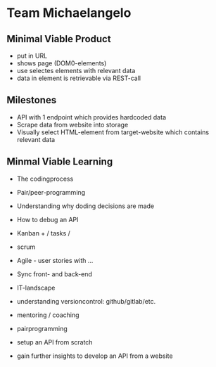 # Team Michaelangelo

## Minimal Viable Product

* put in URL
* shows page (DOM0-elements)
* use selectes elements with relevant data
* data in element is retrievable via REST-call

## Milestones

* API with 1 endpoint which provides hardcoded data
* Scrape data from website into storage
* Visually select HTML-element from target-website which contains relevant data

## Minmal Viable Learning 

* The codingprocess
* Pair/peer-programming
* Understanding why doding decisions are made
* How to debug an API
* Kanban + / tasks / 
* scrum
* Agile - user stories with ...
* Sync front- and back-end
* IT-landscape
* understanding versioncontrol: github/gitlab/etc.

* mentoring / coaching
* pairprogramming
* setup an API from scratch
* gain further insights to develop an API from a website
